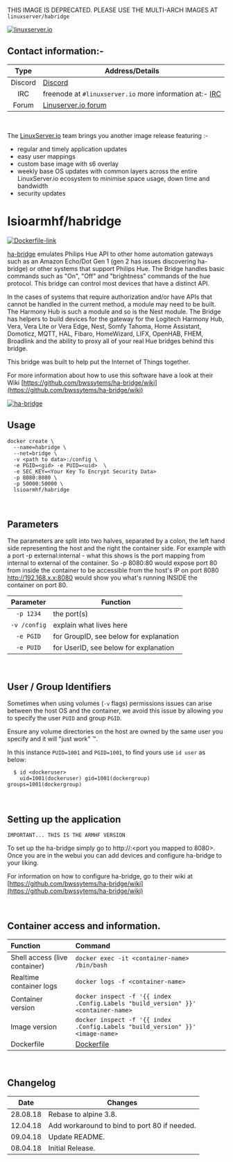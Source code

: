 [linuxserverurl]: https://linuxserver.io
[forumurl]: https://forum.linuxserver.io
[ircurl]: https://www.linuxserver.io/irc/
[appurl]: http://bwssystems.com/#/habridge
[dockerfileurl]: https://github.com/linuxserver/docker-habridge-armhf/blob/master/Dockerfile
[hub]: https://hub.docker.com/r/lsioarmhf/habridge/

THIS IMAGE IS DEPRECATED. PLEASE USE THE MULTI-ARCH IMAGES AT `linuxserver/habridge`

[![linuxserver.io](https://raw.githubusercontent.com/linuxserver/docker-templates/master/linuxserver.io/img/linuxserver_medium.png?v=4&s=4000)][linuxserverurl]


## Contact information:- 

| Type | Address/Details | 
| :---: | --- |
| Discord | [Discord](https://discord.gg/YWrKVTn) |
| IRC | freenode at `#linuxserver.io` more information at:- [IRC][ircurl]
| Forum | [Linuserver.io forum][forumurl] |

&nbsp;
&nbsp;

The [LinuxServer.io][linuxserverurl] team brings you another image release featuring :-

 + regular and timely application updates
 + easy user mappings
 + custom base image with s6 overlay
 + weekly base OS updates with common layers across the entire LinuxServer.io ecosystem to minimise space usage, down time and bandwidth
 + security updates

# lsioarmhf/habridge

[![Dockerfile-link](https://raw.githubusercontent.com/linuxserver/docker-templates/master/linuxserver.io/img/Dockerfile-Link-green.png)][dockerfileurl]

[ha-bridge][appurl] emulates Philips Hue API to other home automation gateways such as an Amazon Echo/Dot Gen 1 (gen 2 has issues discovering ha-bridge) or other systems that support Philips Hue. The Bridge handles basic commands such as "On", "Off" and "brightness" commands of the hue protocol. This bridge can control most devices that have a distinct API.

In the cases of systems that require authorization and/or have APIs that cannot be handled in the current method, a module may need to be built. The Harmony Hub is such a module and so is the Nest module. The Bridge has helpers to build devices for the gateway for the Logitech Harmony Hub, Vera, Vera Lite or Vera Edge, Nest, Somfy Tahoma, Home Assistant, Domoticz, MQTT, HAL, Fibaro, HomeWizard, LIFX, OpenHAB, FHEM, Broadlink and the ability to proxy all of your real Hue bridges behind this bridge.

This bridge was built to help put the Internet of Things together.

For more information about how to use this software have a look at their Wiki [https://github.com/bwssytems/ha-bridge/wiki](https://github.com/bwssytems/ha-bridge/wiki)

[![ha-bridge](https://raw.githubusercontent.com/bwssytems/ha-bridge/master/src/main/resources/public/img/favicon.ico)][appurl]
&nbsp;

## Usage

```
docker create \
  --name=habridge \
  --net=bridge \
  -v <path to data>:/config \
  -e PGID=<gid> -e PUID=<uid>  \
  -e SEC_KEY=<Your Key To Encrypt Security Data>
  -p 8080:8080 \
  -p 50000:50000 \
  lsioarmhf/habridge
```

&nbsp;

## Parameters

The parameters are split into two halves, separated by a colon, the left hand side representing the host and the right the container side. 
For example with a port -p external:internal - what this shows is the port mapping from internal to external of the container.
So -p 8080:80 would expose port 80 from inside the container to be accessible from the host's IP on port 8080
http://192.168.x.x:8080 would show you what's running INSIDE the container on port 80.



| Parameter | Function |
| :---: | --- |
| `-p 1234` | the port(s) |
| `-v /config` | explain what lives here |
| `-e PGID` | for GroupID, see below for explanation |
| `-e PUID` | for UserID, see below for explanation |

&nbsp;

## User / Group Identifiers

Sometimes when using volumes (`-v` flags) permissions issues can arise between the host OS and the container, we avoid this issue by allowing you to specify the user `PUID` and group `PGID`.

Ensure any volume directories on the host are owned by the same user you specify and it will "just work" &trade;.

In this instance `PUID=1001` and `PGID=1001`, to find yours use `id user` as below:

```
  $ id <dockeruser>
    uid=1001(dockeruser) gid=1001(dockergroup) groups=1001(dockergroup)
```

&nbsp;

## Setting up the application
`IMPORTANT... THIS IS THE ARMHF VERSION`

To set up the ha-bridge simply go to http://<IP of your docker host>:<port you mapped to 8080>. Once you are in the webui you can add devices and configure ha-bridge to your liking.

For information on how to configure ha-bridge, go to their wiki at [https://github.com/bwssytems/ha-bridge/wiki](https://github.com/bwssytems/ha-bridge/wiki)


&nbsp;

## Container access and information.

| Function | Command |
| :--- | :--- |
| Shell access (live container) | `docker exec -it <container-name> /bin/bash` |
| Realtime container logs | `docker logs -f <container-name>` |
| Container version | `docker inspect -f '{{ index .Config.Labels "build_version" }}' <container-name>` |
| Image version |  `docker inspect -f '{{ index .Config.Labels "build_version" }}' <image-name>` |
| Dockerfile | [Dockerfile][dockerfileurl] |

&nbsp;

## Changelog

|  Date | Changes |
| :---: | --- |
| 28.08.18 |  Rebase to alpine 3.8. |
| 12.04.18 |  Add workaround to bind to port 80 if needed. |
| 09.04.18 |  Update README.   |
| 08.04.18 |  Initial Release. |
